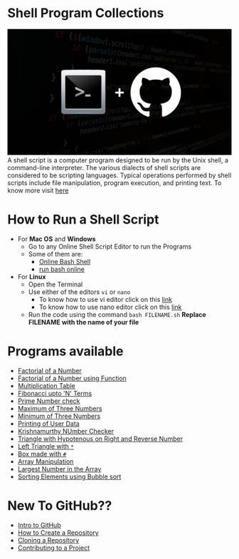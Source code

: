 # Shell Program Collections
![](hm.png)
A shell script is a computer program designed to be run by the Unix shell, a command-line interpreter. The various dialects of shell scripts are considered to be scripting languages. Typical operations performed by shell scripts include file manipulation, program execution, and printing text. To know more visit [here](https://en.wikipedia.org/wiki/Shell_script)

# How to Run a Shell Script
- For __Mac OS__ and __Windows__
  - Go to any Online Shell Script Editor to run the Programs
  - Some of them are:
    - [Online Bash Shell](https://www.onlinegdb.com/online_bash_shell)
    - [run bash online](https://rextester.com/l/bash_online_compiler)
- For __Linux__
  - Open the Terminal
  - Use either of the editors ``` vi ``` or ``` nano ```
    - To know how to use vi editor click on this [link](About/vi_tutorial.md)
    - To know how to use nano editor click on this [link](About/nano_tutorial.md)
  - Run the code using the command ``` bash FILENAME.sh ``` __Replace FILENAME with the name of your file__

# Programs available
- [Factorial of a Number](Factorial.sh)
- [Factorial of a Number using Function](Factorial_of_a_Number_using_Functions.sh)
- [Multiplication Table](Multiplication_Table.sh)
- [Fibonacci upto 'N' Terms](N_term_Fibonacci.sh)
- [Prime Number check](Prime_check.sh)
- [Maximum of Three Numbers](largest_among_three.sh)
- [Minimum of Three Numbers](smallest_among_three.sh)
- [Printing of User Data](User_data.sh)
- [Krishnamurthy NUmber Checker](Krishnamurthy_Number_Checker.sh)
- [Triangle with Hypotenous on Right and Reverse Number](left_tri__num_rev.sh)
- [Left Triangle with ```*``` ](left_tri.sh)
- [Box made with ```#``` ](hash_box.sh)
- [Array Manipulation](Array_Manupulation.sh)
- [Largest Number in the Array](Largest_Elements_in_the_array.sh)
- [Sorting Elements using Bubble sort](Sorting_elements_in_the_array.sh)

# New To GitHub??
* [Intro to GitHub](https://youtu.be/wTTek8P2VB4)
* [How to Create a Repository](https://youtu.be/o6T5F7-SOAo)
* [Cloning a Repository](https://youtu.be/oYselL5G280)
* [Contributing to a Project](https://youtu.be/4vq07q7g2xE)
